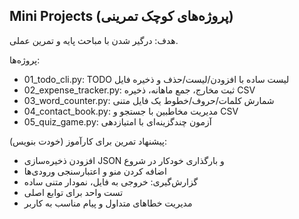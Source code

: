 ## Mini Projects (پروژه‌های کوچک تمرینی)

هدف: درگیر شدن با مباحث پایه و تمرین عملی.

پروژه‌ها:
- 01_todo_cli.py: TODO لیست ساده با افزودن/لیست/حذف و ذخیره فایل
- 02_expense_tracker.py: ثبت مخارج، جمع ماهانه، ذخیره CSV
- 03_word_counter.py: شمارش کلمات/حروف/خطوط یک فایل متنی
- 04_contact_book.py: مدیریت مخاطبین با جستجو و CSV
- 05_quiz_game.py: آزمون چندگزینه‌ای با امتیازدهی

پیشنهاد تمرین برای کارآموز (خودت بنویس):
- افزودن ذخیره‌سازی JSON و بارگذاری خودکار در شروع
- اضافه کردن منو و اعتبارسنجی ورودی‌ها
- گزارش‌گیری: خروجی به فایل، نمودار متنی ساده
- تست واحد برای توابع اصلی
- مدیریت خطاهای متداول و پیام مناسب به کاربر

